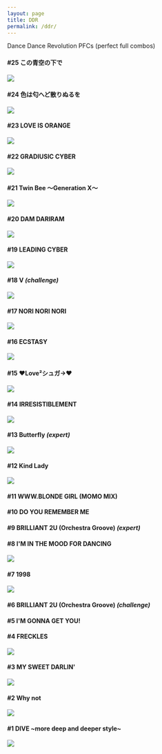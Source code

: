 ```yaml
---
layout: page
title: DDR
permalink: /ddr/
---
```


Dance Dance Revolution PFCs (perfect full combos)

#### **#25** この青空の下で
![](/images/pfc/25_この青空の下で.jpg)

#### **#24** 色は匂へど散りぬるを
![](/images/pfc/24_色は匂へど散りぬるを.jpg)

#### **#23** LOVE IS ORANGE
![](/images/pfc/23_love_is_orange.png)

#### **#22** GRADIUSIC CYBER
![](/images/pfc/22_gradiusic_cyber.jpg)

#### **#21** Twin Bee ～Generation X～

![](/images/pfc/21_twinbee.jpg)

#### **#20** DAM DARIRAM
![](/images/pfc/20_dam_dariram.jpg)

#### **#19** LEADING CYBER
![](/images/pfc/19_leading_cyber.jpg)

#### **#18** V _(challenge)_
![](/images/pfc/18_v_oni.jpg)

#### **#17** NORI NORI NORI
![](/images/pfc/17_nori_nori_nori.jpg)

#### **#16** ECSTASY
![](/images/pfc/16_ecstasy.jpg)

#### **#15** ♥Love²シュガ→♥
![](/images/pfc/15_love_2.jpg)

#### **#14** IRRESISTIBLEMENT
![](/images/pfc/14_irresistiblement.jpg)

#### **#13** Butterfly _(expert)_
![](/images/pfc/13_butterfly_heavy.jpg)

#### **#12** Kind Lady
![](/images/pfc/12_kind_lady.jpg)

#### **#11** WWW.BLONDE GIRL (MOMO MIX)

#### **#10** DO YOU REMEMBER ME

#### **#9** BRILLIANT 2U (Orchestra Groove) _(expert)_

#### **#8** I'M IN THE MOOD FOR DANCING
![](/images/pfc/8_im_in_the_mood_for_dancing.jpg)

#### **#7** 1998
![](/images/pfc/7_1998.jpg)

#### **#6** BRILLIANT 2U (Orchestra Groove) _(challenge)_

#### **#5** I'M GONNA GET YOU!

#### **#4** FRECKLES
![](/images/pfc/4_freckles.jpg)

#### **#3** MY SWEET DARLIN'
![](/images/pfc/3_my_sweet_darlin.jpg)

#### **#2** Why not
![](/images/pfc/2_why_not.jpg)

#### **#1** DIVE ~more deep and deeper style~
![](/images/pfc/1_dive_more_deeper_and_deeper.jpg)
